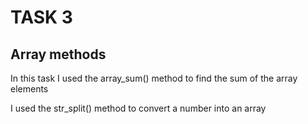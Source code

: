 # TASK 3
## Array methods

In this task I used the array_sum() method to find the sum of the array elements

I used the str_split() method to convert a number into an array
